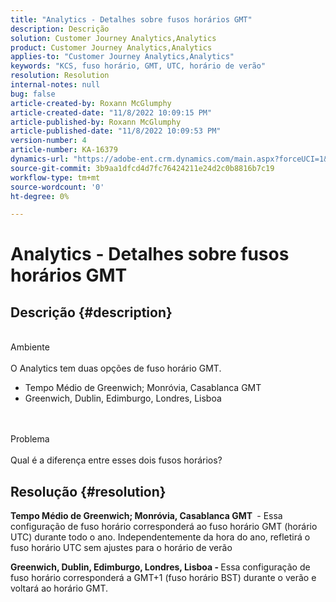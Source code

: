 ```yaml
---
title: "Analytics - Detalhes sobre fusos horários GMT"
description: Descrição
solution: Customer Journey Analytics,Analytics
product: Customer Journey Analytics,Analytics
applies-to: "Customer Journey Analytics,Analytics"
keywords: "KCS, fuso horário, GMT, UTC, horário de verão"
resolution: Resolution
internal-notes: null
bug: false
article-created-by: Roxann McGlumphy
article-created-date: "11/8/2022 10:09:15 PM"
article-published-by: Roxann McGlumphy
article-published-date: "11/8/2022 10:09:53 PM"
version-number: 4
article-number: KA-16379
dynamics-url: "https://adobe-ent.crm.dynamics.com/main.aspx?forceUCI=1&pagetype=entityrecord&etn=knowledgearticle&id=5d57a0f9-b15f-ed11-9561-6045bd006704"
source-git-commit: 3b9aa1dfcd4d7fc76424211e24d2c0b8816b7c19
workflow-type: tm+mt
source-wordcount: '0'
ht-degree: 0%

---
```


# Analytics - Detalhes sobre fusos horários GMT

## Descrição {#description}

<br>Ambiente<br><br>
O Analytics tem duas opções de fuso horário GMT.

- Tempo Médio de Greenwich; Monróvia, Casablanca GMT
- Greenwich, Dublin, Edimburgo, Londres, Lisboa

<br><br>Problema<br><br>
Qual é a diferença entre esses dois fusos horários?


## Resolução {#resolution}


<b>Tempo Médio de Greenwich; Monróvia, Casablanca GMT </b> - Essa configuração de fuso horário corresponderá ao fuso horário GMT (horário UTC) durante todo o ano. Independentemente da hora do ano, refletirá o fuso horário UTC sem ajustes para o horário de verão

<b>Greenwich, Dublin, Edimburgo, Londres, Lisboa - </b>Essa configuração de fuso horário corresponderá a GMT+1 (fuso horário BST) durante o verão e voltará ao horário GMT.


